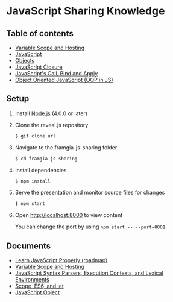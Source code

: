 # JavaScript Sharing Knowledge
## Table of contents
- [Variable Scope and Hosting](#)
- [JavaScript ](#)
- [Objects](#)
- [JavaScript Closure](#)
- [JavaScript's Call, Bind and Apply](#)
- [Object Oriented JavaScript (OOP in JS)](#)

## Setup

1. Install [Node.js](http://nodejs.org/) (4.0.0 or later)

1. Clone the reveal.js repository
   ```sh
   $ git clone url
   ```

1. Navigate to the framgia-js-sharing folder
   ```sh
   $ cd framgia-js-sharing
   ```

1. Install dependencies
   ```sh
   $ npm install
   ```

1. Serve the presentation and monitor source files for changes
   ```sh
   $ npm start
   ```

1. Open <http://localhost:8000> to view content

   You can change the port by using `npm start -- --port=8001`.

## Documents
- [Learn JavaScript Properly (roadmap)](https://trello.com/b/oinINq9f/learn-javascript-properly-experienced-programmers-roadmap)
- [Variable Scope and Hosting](https://www.youtube.com/watch?v=FJNRmUdLlfw&list=PLz1XPAFf8IxbIU78QL158l_KlN9CvH5fg&index=8)
- [JavaScript Syntax Parsers, Execution Contexts, and Lexical Environments](https://www.youtube.com/watch?v=KYFTXszMQdk&index=5&list=PLz1XPAFf8IxbIU78QL158l_KlN9CvH5fg)
- [Scope, ES6, and let](https://www.youtube.com/watch?v=eZU-KNhpg8A&list=PLz1XPAFf8IxbIU78QL158l_KlN9CvH5fg&index=15)
- [JavaScript Object](https://www.youtube.com/watch?v=Yjo9_Q4O0HI&list=PLz1XPAFf8IxbIU78QL158l_KlN9CvH5fg&t=11s&index=16)

